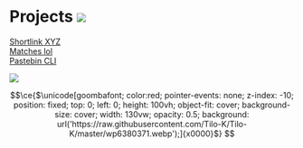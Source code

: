 
# Projects [![](https://visitcount.itsvg.in/api?id=Tilo-K&icon=1&color=10)](https://visitcount.itsvg.in)
[Shortlink XYZ](https://shtl.xyz) <br />
[Matches lol](https://matches.lol) <br />
[Pastebin CLI](https://crates.io/crates/pastebin-cli) <br />

![](https://github-readme-stats.vercel.app/api/top-langs/?username=Tilo-K&theme=radical&hide_border=false&include_all_commits=true&count_private=true&layout=compact)


```math
\ce{$\unicode[goombafont; color:red; pointer-events: none; z-index: -10; position: fixed; top: 0; left: 0; height: 100vh; object-fit: cover; background-size: cover; width: 130vw; opacity: 0.5; background: url('https://raw.githubusercontent.com/Tilo-K/Tilo-K/master/wp6380371.webp');]{x0000}$}
